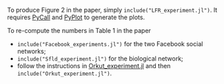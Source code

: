 To produce Figure 2 in the paper, simply `include("LFR_experiment.jl")`. 
It requires [PyCall](https://github.com/JuliaPy/PyCall.jl) and [PyPlot](https://github.com/JuliaPy/PyPlot.jl) to generate the plots.

To re-compute the numbers in Table 1 in the paper
- `include("Facebook_experiments.jl")` for the two Facebook social networks;
- `include("Sfld_experiment.jl")` for the biological network;
- follow the instructions in [Orkut_experiment.jl](https://github.com/s-h-yang/pNormFlowDiffusion/blob/master/reproducibility/Orkut_experiment.jl) and then `include("Orkut_experiment.jl")`.
